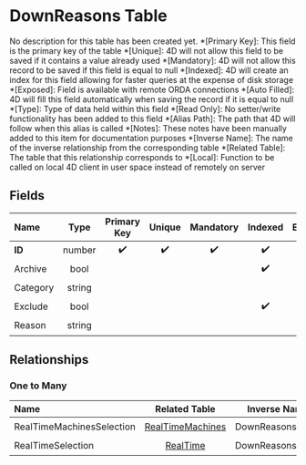 ﻿# DownReasons Table
No description for this table has been created yet.
*[Primary Key]: This field is the primary key of the table
*[Unique]: 4D will not allow this field to be saved if it contains a value already used
*[Mandatory]: 4D will not allow this record to be saved if this field is equal to null
*[Indexed]: 4D will create an index for this field allowing for faster queries at the expense of disk storage
*[Exposed]: Field is available with remote ORDA connections
*[Auto Filled]: 4D will fill this field automatically when saving the record if it is equal to null
*[Type]: Type of data held within this field
*[Read Only]: No setter/write functionality has been added to this field
*[Alias Path]: The path that 4D will follow when this alias is called
*[Notes]: These notes have been manually added to this item for documentation purposes
*[Inverse Name]: The name of the inverse relationship from the corresponding table
*[Related Table]: The table that this relationship corresponds to
*[Local]: Function to be called on local 4D client in user space instead of remotely on server
## Fields
|Name|Type|Primary Key|Unique|Mandatory|Indexed|Exposed|Auto Filled|Notes|
|:---|:---:|:---:|:---:|:---:|:---:|:---:|:---:|:---:|
|**ID**|number|✔️|✔️|✔️|✔️|✔️|✔️||
|Archive|bool||||✔️|✔️|||
|Category|string|||||✔️|||
|Exclude|bool||||✔️|✔️|||
|Reason|string|||||✔️|||
## Relationships
### One to Many
|Name|Related Table|Inverse Name|Exposed|Notes|
|:---|:---:|:---:|:---:|:---:|
|RealTimeMachinesSelection|[RealTimeMachines](RealTimeMachines.md)|DownReasonsEntity|✔️||
|RealTimeSelection|[RealTime](RealTime.md)|DownReasonsEntity|✔️||
